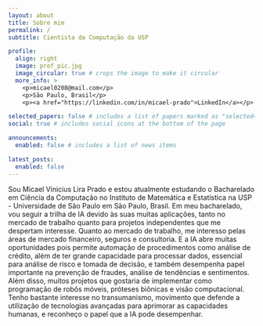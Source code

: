 ```yaml
---
layout: about
title: Sobre mim
permalink: /
subtitle: Cientista da Computação da USP

profile:
  align: right
  image: prof_pic.jpg
  image_circular: true # crops the image to make it circular
  more_info: >
    <p>micael0208@mail.com</p>
    <p>São Paulo, Brasil</p>
    <p><a href="https://linkedin.com/in/micael-prado">LinkedIn</a></p>

selected_papers: false # includes a list of papers marked as "selected={true}"
social: true # includes social icons at the bottom of the page

announcements:
  enabled: false # includes a list of news items

latest_posts:
  enabled: false
---
```


Sou Micael Vinicius Lira Prado e estou atualmente estudando o Bacharelado em Ciência da Computação no Instituto de Matemática e Estatística na USP - Universidade de São Paulo em São Paulo, Brasil. Em meu bacharelado, vou seguir a trilha de IA devido às suas muitas aplicações, tanto no mercado de trabalho quanto para projetos independentes que me despertam interesse.
Quanto ao mercado de trabalho, me interesso pelas áreas de mercado financeiro, seguros e consultoria. E a IA abre muitas oportunidades pois permite automação de procedimentos como análise de crédito, além de ter grande capacidade para processar dados, essencial para análise de risco e tomada de decisão, e também desempenha papel importante na prevenção de fraudes, análise de tendências e sentimentos.
Além disso, muitos projetos que gostaria de implementar como programação de robôs móveis, próteses biônicas e visão computacional. Tenho bastante interesse no transumanismo, movimento que defende a utilização de tecnologias avançadas para aprimorar as capacidades humanas, e reconheço o papel que a IA pode desempenhar.